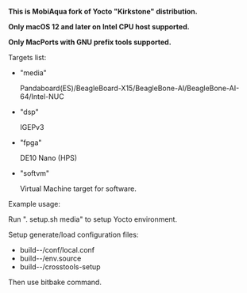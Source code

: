 **This is MobiAqua fork of Yocto "Kirkstone" distribution.**

**Only macOS 12 and later on Intel CPU host supported.**

**Only MacPorts with GNU prefix tools supported.**

  Targets list:

  - "media"

    Pandaboard(ES)/BeagleBoard-X15/BeagleBone-AI/BeagleBone-AI-64/Intel-NUC

  - "dsp"

    IGEPv3

  - "fpga"

    DE10 Nano (HPS)

  - "softvm"

    Virtual Machine target for software.

  Example usage:

  Run ". setup.sh media" to setup Yocto environment.

  Setup generate/load configuration files:
  - build-<distro>-<target>/conf/local.conf
  - build-<distro>-<target>/env.source
  - build-<distro>-<target>/crosstools-setup

  Then use bitbake command.
